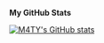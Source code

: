 <b>My GitHub Stats</b>

<a href="http://www.github.com/M4TY"><img src="https://github-readme-stats.vercel.app/api?username=M4TY&show_icons=true&hide=&count_private=true&title_color=0891b2&text_color=ffffff&icon_color=0891b2&bg_color=1c1917&hide_border=true&show_icons=true" alt="M4TY's GitHub stats" /></a>
